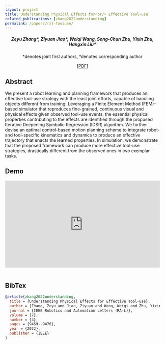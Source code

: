 ```yaml
---
layout: project
title: Understanding Physical Effects for<br/> Effective Tool-use
related_publications: [zhang2022understanding]
permalink: /papers/ral-tooluse/
---
```


<h5 style="text-align: center;">
Zeyu Zhang*, Ziyuan Jiao*, Weiqi Wang, Song-Chun Zhu, Yixin Zhu, Hangxin Liu†
</h5>
<p style="text-align: center;">
*denotes joint first authors, †denotes corresponding author
</p>
<p style="text-align: center;">
<a href="/papers/2022-ral-tooluse/paper.pdf" target="_blank">[PDF]</a>
</p>

## Abstract

We present a robot learning and planning framework that produces an effective tool-use strategy with the least joint efforts, capable of handling objects different from training. Leveraging a Finite Element Method (FEM)-based simulator that reproduces fine-grained, continuous visual and physical effects given observed tool-use events, the essential physical properties contributing to the effects are identified through the proposed Iterative Deepening Symbolic Regression (IDSR) algorithm. We further devise an optimal control-based motion planning scheme to integrate robot- and tool-specific kinematics and dynamics to produce an effective trajectory that enacts the learned properties. In simulation, we demonstrate that the proposed framework can produce more effective tool-use strategies, drastically different from the observed ones in two exemplar tasks.

## Demo

<div style="padding:56.25% 0 0 0;position:relative;"><iframe src="https://player.vimeo.com/video/725191188?badge=0&amp;autopause=0&amp;player_id=0&amp;app_id=58479" frameborder="0" allow="autoplay; fullscreen; picture-in-picture; clipboard-write; encrypted-media; web-share" style="position:absolute;top:0;left:0;width:100%;height:100%;" title="[RA-L/IROS 2022] Understanding Physical Effects for Effective Tool-use"></iframe></div><script src="https://player.vimeo.com/api/player.js"></script><br/>

## BibTex

```bibtex
@article{zhang2022understanding,
  title = {Understanding Physical Effects for Effective Tool-use},
  author = {Zhang, Zeyu and Jiao, Ziyuan and Wang, Weiqi and Zhu, Yixin and Zhu, Song-Chun and Liu, Hangxin},
  journal = {IEEE Robotics and Automation Letters (RA-L)},
  volume = {7},
  number = {4},
  pages = {9469--9476},
  year = {2022},
  publisher = {IEEE}
}
```
